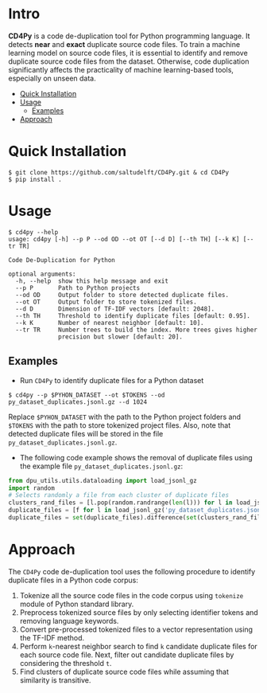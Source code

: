# Intro
**CD4Py** is a code de-duplication tool for Python programming language. 
It detects **near** and **exact** duplicate source code files. To train a machine learning model on source code files, 
it is essential to identify and remove duplicate source code files from the dataset. Otherwise, code duplication 
significantly affects the practicality of machine learning-based tools, especially on unseen data.

- [Quick Installation](#quick-installation)
- [Usage](#usage)
  - [Examples](#examples)
- [Approach](#approach)

# Quick Installation
```
$ git clone https://github.com/saltudelft/CD4Py.git & cd CD4Py
$ pip install .
```

# Usage
```
$ cd4py --help
usage: cd4py [-h] --p P --od OD --ot OT [--d D] [--th TH] [--k K] [--tr TR]

Code De-Duplication for Python

optional arguments:
  -h, --help  show this help message and exit
  --p P       Path to Python projects
  --od OD     Output folder to store detected duplicate files.
  --ot OT     Output folder to store tokenized files.
  --d D       Dimension of TF-IDF vectors [default: 2048].
  --th TH     Threshold to identify duplicate files [default: 0.95].
  --k K       Number of nearest neighbor [default: 10].
  --tr TR     Number trees to build the index. More trees gives higher
              precision but slower [default: 20].
```

## Examples
- Run `CD4Py` to identify duplicate files for a Python dataset
```
$ cd4py --p $PYHON_DATASET --ot $TOKENS --od py_dataset_duplicates.jsonl.gz --d 1024
```
Replace `$PYHON_DATASET` with the path to the Python project folders and `$TOKENS` with the path to store 
tokenized project files. Also, note that detected duplicate files will be stored in 
the file `py_dataset_duplicates.jsonl.gz`.

- The following code example shows the removal of duplicate files using the example file `py_dataset_duplicates.jsonl.gz`:
```python
from dpu_utils.utils.dataloading import load_jsonl_gz
import random
# Selects randomly a file from each cluster of duplicate files
clusters_rand_files = [l.pop(random.randrange(len(l))) for l in load_jsonl_gz('py_dataset_duplicates.jsonl.gz')]
duplicate_files = [f for l in load_jsonl_gz('py_dataset_duplicates.jsonl.gz') for f in l]
duplicate_files = set(duplicate_files).difference(set(clusters_rand_files))
```

# Approach
The `CD4Py` code de-duplication tool uses the following procedure to identify duplicate files in a Python code corpus:

1. Tokenize all the source code files in the code corpus using `tokenize` module of Python standard library.
2. Preprocess tokenized source files by only selecting identifier tokens and removing language keywords.
3. Convert pre-processed tokenized files to a vector representation using the TF-IDF method.
4. Perform `k`-nearest neighbor search to find `k` candidate duplicate files for each source code file. 
Next, filter out candidate duplicate files by considering the threshold `t`.
5. Find clusters of duplicate source code files while assuming that similarity is transitive.
